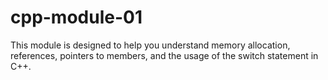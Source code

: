# cpp-module-01
This module is designed to help you understand memory allocation, references, pointers to members, and the usage of the switch statement in C++.
